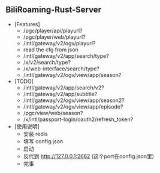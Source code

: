 ## BiliRoaming-Rust-Server
* [Features]
    * /pgc/player/api/playurl?
    * /pgc/player/web/playurl?
    * /intl/gateway/v2/ogv/playurl?
    * read the cfg from json
    * /intl/gateway/v2/app/search/type?
    * /x/v2/search/type?
    * /x/web-interface/search/type?
    * /intl/gateway/v2/ogv/view/app/season?
* [TODO]
    * /intl/gateway/v2/app/search/v2?
    * /intl/gateway/v2/app/subtitle?
    * /intl/gateway/v2/ogv/view/app/season2?
    * /intl/gateway/v2/ogv/view/app/episode?
    * /pgc/view/web/season?
    * /x/intl/passport-login/oauth2/refresh_token?
* [使用说明]
    * 安装 redis
    * 填写 config.json
    * 启动
    * 反代到 http://127.0.0.1:2662   (这个port在config.json里)
    * 完事

